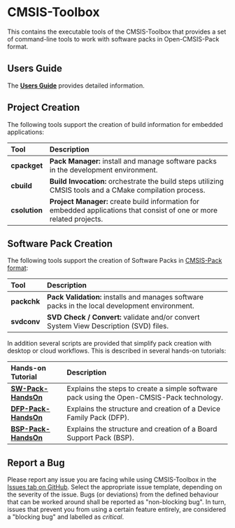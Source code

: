 # CMSIS-Toolbox

This contains the executable tools of the CMSIS-Toolbox that provides a set of command-line tools to work with software packs in Open-CMSIS-Pack format.

## Users Guide

The [**Users Guide**](./docs/README.md) provides detailed information.

## Project Creation

The following tools support the creation of build information for embedded applications:

Tool           | Description
:--------------|:-------------
**cpackget**   | **Pack Manager:** install and manage software packs in the development environment.
**cbuild**     | **Build Invocation:** orchestrate the build steps utilizing CMSIS tools and a CMake compilation process.
**csolution**  | **Project Manager:** create build information for embedded applications that consist of one or more related projects.

## Software Pack Creation

The following tools support the creation of Software Packs in [CMSIS-Pack format](https://open-cmsis-pack.github.io/Open-CMSIS-Pack-Spec/main/html/index.html):

Tool           | Description
:--------------|:-------------
**packchk**    | **Pack Validation:** installs and manages software packs in the local development environment.
**svdconv**    | **SVD Check / Convert:** validate and/or convert System View Description (SVD) files.

In addition several scripts are provided that simplify pack creation with desktop or cloud workflows. This is described in several hands-on tutorials:

Hands-on Tutorial         | Description
:-------------------------|:-------------
[**SW-Pack-HandsOn**](https://github.com/Open-CMSIS-Pack/SW-Pack-HandsOn)    | Explains the steps to create a simple software pack using the Open-CMSIS-Pack technology.
[**DFP-Pack-HandsOn**](https://github.com/Open-CMSIS-Pack/DFP-Pack-HandsOn)  | Explains the structure and creation of a Device Family Pack (DFP).
[**BSP-Pack-HandsOn**](https://github.com/Open-CMSIS-Pack/DFP-Pack-HandsOn)  | Explains the structure and creation of a Board Support Pack (BSP).  

## Report a Bug

Please report any issue you are facing while using CMSIS-Toolbox in the [Issues tab on GitHub](https://github.com/Open-CMSIS-Pack/cmsis-toolbox/issues/new/choose).
Select the appropriate issue template, depending on the severity of the issue. Bugs (or deviations) from the defined behaviour that can be worked around shall be reported as "non-blocking bug". In turn, issues that prevent you from using a certain feature entirely, are considered a "blocking bug" and labelled as *critical*.
